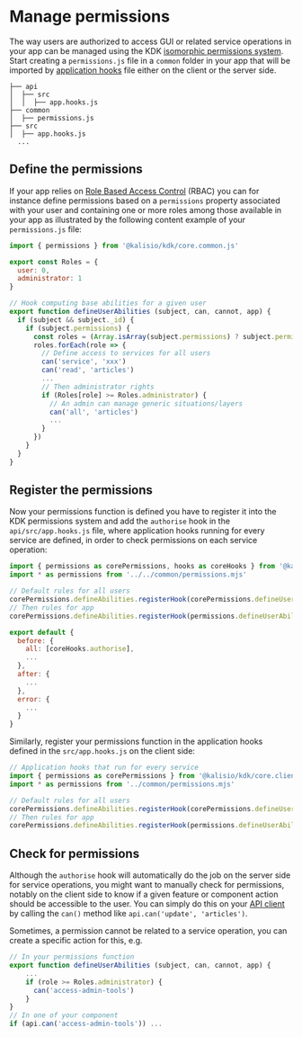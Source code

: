 # Manage permissions

The way users are authorized to access GUI or related service operations in your app can be managed using the KDK [isomorphic permissions system](../api/core/application.md#permissions).
Start creating a `permissions.js` file in a `common` folder in your app that will be imported by [application hooks](https://feathersjs.com/api/hooks.html#application-hooks) file either on the client or the server side.
```
├── api
│  ├── src
│  │  ├── app.hooks.js
├── common
│  ├── permissions.js
├── src
│  ├── app.hooks.js
  ...    
```

## Define the permissions

If your app relies on [Role Based Access Control](https://en.wikipedia.org/wiki/Role-based_access_control) (RBAC) you can for instance define permissions based on a `permissions` property associated with your user and containing one or more roles among those available in your app as illustrated by the following content example of your `permissions.js` file:
```js
import { permissions } from '@kalisio/kdk/core.common.js'

export const Roles = {
  user: 0,
  administrator: 1
}

// Hook computing base abilities for a given user
export function defineUserAbilities (subject, can, cannot, app) {
  if (subject && subject._id) {
    if (subject.permissions) {
      const roles = (Array.isArray(subject.permissions) ? subject.permissions : [subject.permissions])
      roles.forEach(role => {
        // Define access to services for all users
        can('service', 'xxx')
        can('read', 'articles')
        ...
        // Then administrator rights
        if (Roles[role] >= Roles.administrator) {
          // An admin can manage generic situations/layers
          can('all', 'articles')
          ...
        }
      })
    }
  }
}
```

## Register the permissions

Now your permissions function is defined you have to register it into the KDK permissions system and add the `authorise` hook in the `api/src/app.hooks.js` file, where application hooks running for every service are defined, in order to check permissions on each service operation:
```js
import { permissions as corePermissions, hooks as coreHooks } from '@kalisio/kdk/core.api.js'
import * as permissions from '../../common/permissions.mjs'

// Default rules for all users
corePermissions.defineAbilities.registerHook(corePermissions.defineUserAbilities)
// Then rules for app
corePermissions.defineAbilities.registerHook(permissions.defineUserAbilities)

export default {
  before: {
    all: [coreHooks.authorise],
    ...
  },
  after: {
    ...
  },
  error: {
    ...
  }
}
```

Similarly, register your permissions function in the application hooks defined in the `src/app.hooks.js` on the client side:
```js
// Application hooks that run for every service
import { permissions as corePermissions } from '@kalisio/kdk/core.client'
import * as permissions from '../common/permissions.mjs'

// Default rules for all users
corePermissions.defineAbilities.registerHook(corePermissions.defineUserAbilities)
// Then rules for app
corePermissions.defineAbilities.registerHook(permissions.defineUserAbilities)
```

## Check for permissions

Although the `authorise` hook will automatically do the job on the server side for service operations, you might want to manually check for permissions, notably on the client side to know if a given feature or component action should be accessible to the user. You can simply do this on your [API client](http://localhost:5173/kdk/api/core/application.html#client-setup) by calling the `can()` method like `api.can('update', 'articles')`.

Sometimes, a permission cannot be related to a service operation, you can create a specific action for this, e.g.
```js
// In your permissions function
export function defineUserAbilities (subject, can, cannot, app) {
	...
	if (role >= Roles.administrator) {
	  can('access-admin-tools')
	}
}
// In one of your component
if (api.can('access-admin-tools')) ...
```